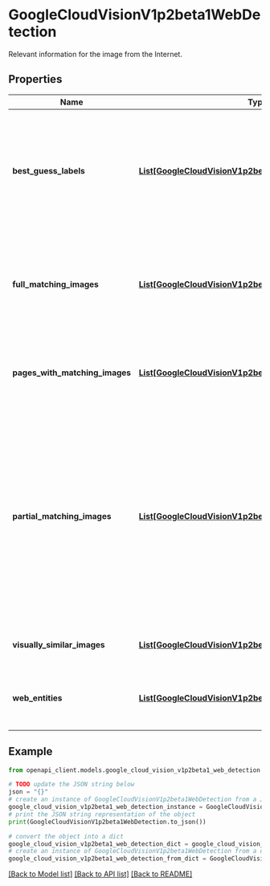# GoogleCloudVisionV1p2beta1WebDetection

Relevant information for the image from the Internet.

## Properties

Name | Type | Description | Notes
------------ | ------------- | ------------- | -------------
**best_guess_labels** | [**List[GoogleCloudVisionV1p2beta1WebDetectionWebLabel]**](GoogleCloudVisionV1p2beta1WebDetectionWebLabel.md) | The service&#39;s best guess as to the topic of the request image. Inferred from similar images on the open web. | [optional] 
**full_matching_images** | [**List[GoogleCloudVisionV1p2beta1WebDetectionWebImage]**](GoogleCloudVisionV1p2beta1WebDetectionWebImage.md) | Fully matching images from the Internet. Can include resized copies of the query image. | [optional] 
**pages_with_matching_images** | [**List[GoogleCloudVisionV1p2beta1WebDetectionWebPage]**](GoogleCloudVisionV1p2beta1WebDetectionWebPage.md) | Web pages containing the matching images from the Internet. | [optional] 
**partial_matching_images** | [**List[GoogleCloudVisionV1p2beta1WebDetectionWebImage]**](GoogleCloudVisionV1p2beta1WebDetectionWebImage.md) | Partial matching images from the Internet. Those images are similar enough to share some key-point features. For example an original image will likely have partial matching for its crops. | [optional] 
**visually_similar_images** | [**List[GoogleCloudVisionV1p2beta1WebDetectionWebImage]**](GoogleCloudVisionV1p2beta1WebDetectionWebImage.md) | The visually similar image results. | [optional] 
**web_entities** | [**List[GoogleCloudVisionV1p2beta1WebDetectionWebEntity]**](GoogleCloudVisionV1p2beta1WebDetectionWebEntity.md) | Deduced entities from similar images on the Internet. | [optional] 

## Example

```python
from openapi_client.models.google_cloud_vision_v1p2beta1_web_detection import GoogleCloudVisionV1p2beta1WebDetection

# TODO update the JSON string below
json = "{}"
# create an instance of GoogleCloudVisionV1p2beta1WebDetection from a JSON string
google_cloud_vision_v1p2beta1_web_detection_instance = GoogleCloudVisionV1p2beta1WebDetection.from_json(json)
# print the JSON string representation of the object
print(GoogleCloudVisionV1p2beta1WebDetection.to_json())

# convert the object into a dict
google_cloud_vision_v1p2beta1_web_detection_dict = google_cloud_vision_v1p2beta1_web_detection_instance.to_dict()
# create an instance of GoogleCloudVisionV1p2beta1WebDetection from a dict
google_cloud_vision_v1p2beta1_web_detection_from_dict = GoogleCloudVisionV1p2beta1WebDetection.from_dict(google_cloud_vision_v1p2beta1_web_detection_dict)
```
[[Back to Model list]](../README.md#documentation-for-models) [[Back to API list]](../README.md#documentation-for-api-endpoints) [[Back to README]](../README.md)


